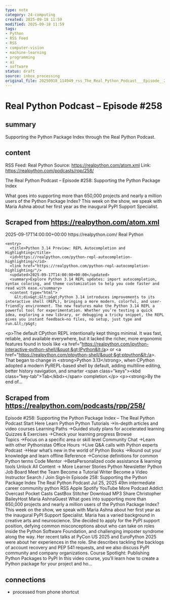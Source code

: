 ```yaml
---
type: note
category: 24-computing
created: 2025-09-18 11:59
modified: 2025-09-18 11:59
tags:
- Python
- RSS Feed
- RSS
- computer-vision
- machine-learning
- programming
- ai
- software
status: draft
source: inbox_processing
original_file: 20250918_114949_rss_The_Real_Python_Podcast___Episode__258__Supporting.txt
---
```



# Real Python Podcast – Episode #258

## summary
Supporting the Python Package Index through the Real Python Podcast.

## content
RSS Feed: Real Python
Source: https://realpython.com/atom.xml
Link: https://realpython.com/podcasts/rpp/258/

The Real Python Podcast – Episode #258: Supporting the Python Package Index

What goes into supporting more than 650,000 projects and nearly a million users of the Python Package Index? This week on the show, we speak with Maria Ashna about her first year as the inaugural PyPI Support Specialist.

## Scraped from https://realpython.com/atom.xml
<?xml version="1.0" encoding="utf-8"?>
<feed xmlns="http://www.w3.org/2005/Atom">

  <title>Real Python</title>
  <link href="https://realpython.com/atom.xml" rel="self"/>
  <link href="https://realpython.com/"/>
  <updated>2025-09-17T14:00:00+00:00</updated>
  <id>https://realpython.com/</id>
  <author>
    <name>Real Python</name>
  </author>

  
    <entry>
      <title>Python 3.14 Preview: REPL Autocompletion and Highlighting</title>
      <id>https://realpython.com/python-repl-autocompletion-highlighting/</id>
      <link href="https://realpython.com/python-repl-autocompletion-highlighting/"/>
      <updated>2025-09-17T14:00:00+00:00</updated>
      <summary>Explore Python 3.14 REPL updates: import autocompletion, syntax coloring, and theme customization to help you code faster and read with ease.</summary>
      <content type="html">
        &lt;div&gt;&lt;p&gt;Python 3.14 introduces improvements to its interactive shell (REPL), bringing a more modern, colorful, and user-friendly environment. The new features make the Python 3.14 REPL a powerful tool for experimentation. Whether you’re testing a quick idea, exploring a new library, or debugging a tricky snippet, the REPL gives you instant feedback—no files, no setup, just type and run.&lt;/p&gt;
&lt;p&gt;The default CPython REPL intentionally kept things minimal. It was fast, reliable, and available everywhere, but it lacked the richer, more ergonomic features found in tools like &lt;a href=&quot;https://realpython.com/ipython-interactive-python-shell/&quot;&gt;IPython&lt;/a&gt; or &lt;a href=&quot;https://realpython.com/ptpython-shell/&quot;&gt;ptpython&lt;/a&gt;. That began to change in &lt;strong&gt;Python 3.13&lt;/strong&gt;, when CPython adopted a modern PyREPL-based shell by default, adding multiline editing, better history navigation, and smarter &lt;span class=&quot;keys&quot;&gt;&lt;kbd class=&quot;key-tab&quot;&gt;Tab&lt;/kbd&gt;&lt;/span&gt; completion.&lt;/p&gt;
&lt;p&gt;&lt;strong&gt;By the end of...


## Scraped from https://realpython.com/podcasts/rpp/258/
Episode #258: Supporting the Python Package Index – The Real Python Podcast Start&nbsp;Here Learn Python Python Tutorials&nbsp;→In-depth articles and video courses Learning Paths&nbsp;→Guided study plans for accelerated learning Quizzes & Exercises&nbsp;→Check your learning progress Browse Topics&nbsp;→Focus on a specific area or skill level Community Chat&nbsp;→Learn with other Pythonistas Office Hours&nbsp;→Live Q&A calls with Python experts Podcast&nbsp;→Hear what’s new in the world of Python Books&nbsp;→Round out your knowledge and learn offline Reference&nbsp;→Concise definitions for common Python terms Code Mentor&nbsp;→BetaPersonalized code assistance &amp; learning tools Unlock All Content&nbsp;→ More Learner Stories Python Newsletter Python Job Board Meet the Team Become a Tutorial Writer Become a Video Instructor Search / Join Sign&#8209;In Episode 258: Supporting the Python Package Index The Real Python Podcast Jul 25, 2025 49m intermediate career community python RSS Apple Spotify YouTube More Podcast Addict Overcast Pocket Casts CastBox Stitcher Download MP3 Share Christopher BaileyHost Maria AshnaGuest What goes into supporting more than 650,000 projects and nearly a million users of the Python Package Index? This week on the show, we speak with Maria Ashna about her first year as the inaugural PyPI Support Specialist. Maria has a varied background in creative arts and neuroscience. She decided to apply for the PyPI support position, defying common misconceptions about who can take on roles inside the Python Software Foundation, and challenging imposter syndrome along the way. Her recent talks at PyCon US 2025 and EuroPython 2025 were about her experiences in the role. She describes tackling the backlogs of account recovery and PEP 541 requests, and we also discuss PyPI community and company organizations. Course Spotlight: Publishing Python Packages to PyPI In this video course, you&rsquo;ll learn how to create a Python package for your project and ho...


## connections
- processed from phone shortcut
